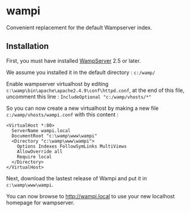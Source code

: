wampi
===============

Convenient replacement for the default Wampserver index.

Installation
------------

First, you must have installed [WampServer](http://www.wampserver.com/en/) 2.5 or later.

We assume you installed it in the default directory : `c:/wamp/`

Enable wampserver virtualhost by editing `c:\wamp\bin\apache\apache2.4.9\conf\httpd.conf`, at the end of this file, uncomment this line : `IncludeOptional "c:/wamp/vhosts/*"`

So you can now create a new virtualhost by making a new file `c:/wamp/vhosts/wampi.conf` with this content :
```
<VirtualHost *:80>
  ServerName wampi.local
  DocumentRoot "c:\wamp\www\wampi"
  <Directory "c:\wamp\www\wampi">
    Options Indexes FollowSymLinks MultiViews
    AllowOverride all
    Require local
  </Directory>
</VirtualHost>
```

Next, download the lastest release of Wampi and put it in `c:\wamp\www\wampi`.

You can now browse to http://wampi.local to use your new localhost homepage for wampserver.
